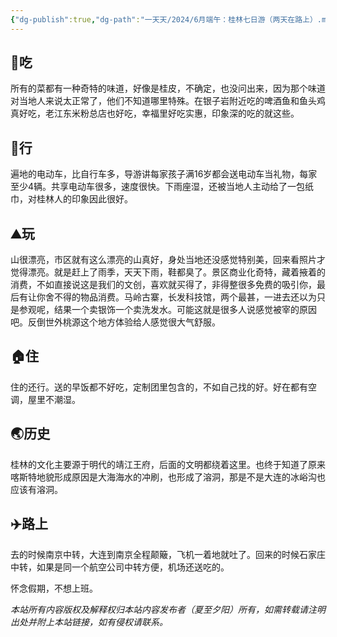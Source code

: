```yaml
---
{"dg-publish":true,"dg-path":"一天天/2024/6月端午：桂林七日游（两天在路上）.md","permalink":"/一天天/2024/6月端午：桂林七日游（两天在路上）/","tags":["游记"],"created":"2024-06-18T14:55:00","updated":"2024-06-18T20:48:00"}
---
```



## 🥢吃
所有的菜都有一种奇特的味道，好像是桂皮，不确定，也没问出来，因为那个味道对当地人来说太正常了，他们不知道哪里特殊。在银子岩附近吃的啤酒鱼和鱼头鸡真好吃，老江东米粉总店也好吃，幸福里好吃实惠，印象深的吃的就这些。

## 🛵行
遍地的电动车，比自行车多，导游讲每家孩子满16岁都会送电动车当礼物，每家至少4辆。共享电动车很多，速度很快。下雨座湿，还被当地人主动给了一包纸巾，对桂林人的印象因此很好。

## ⛰️玩
山很漂亮，市区就有这么漂亮的山真好，身处当地还没感觉特别美，回来看照片才觉得漂亮。就是赶上了雨季，天天下雨，鞋都臭了。景区商业化奇特，藏着掖着的消费，不如直接说这是我们的文创，喜欢就买得了，非得整很多免费的吸引你，最后有让你舍不得的物品消费。马岭古寨，长发科技馆，两个最甚，一进去还以为只是参观呢，结果一个卖银饰一个卖洗发水。可能这就是很多人说感觉被宰的原因吧。反倒世外桃源这个地方体验给人感觉很大气舒服。

## 🏠住
住的还行。送的早饭都不好吃，定制团里包含的，不如自己找的好。好在都有空调，屋里不潮湿。

## 🌏历史
桂林的文化主要源于明代的靖江王府，后面的文明都绕着这里。也终于知道了原来喀斯特地貌形成原因是大海海水的冲刷，也形成了溶洞，那是不是大连的冰峪沟也应该有溶洞。

## ✈️路上
去的时候南京中转，大连到南京全程颠簸，飞机一着地就吐了。回来的时候石家庄中转，如果是同一个航空公司中转方便，机场还送吃的。

怀念假期，不想上班。


<div class="transclusion internal-embed is-loaded"><div class="markdown-embed">




*本站所有内容版权及解释权归本站内容发布者（夏至夕阳）所有，如需转载请注明出处并附上本站链接，如有侵权请联系。*


</div></div>
